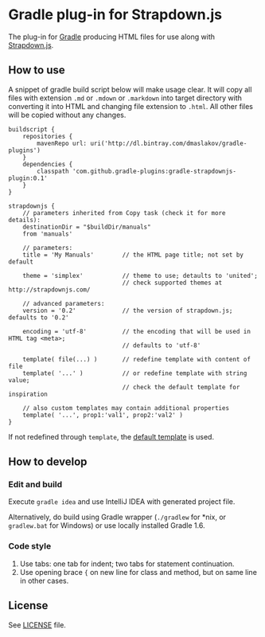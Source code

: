 # Gradle plug-in for Strapdown.js

The plug-in for [Gradle](http://www.gradle.org/) producing HTML files for use along with [Strapdown.js](http://strapdownjs.com/).

## How to use

A snippet of gradle build script below will make usage clear. It will copy all files with extension `.md` or `.mdown` or `.markdown` into target directory with converting it into HTML and changing file extension to `.html`. All other files will be copied without any changes.

    buildscript {
        repositories {
            mavenRepo url: uri('http://dl.bintray.com/dmaslakov/gradle-plugins')
        }
        dependencies {
            classpath 'com.github.gradle-plugins:gradle-strapdownjs-plugin:0.1'
        }
    }

    strapdownjs {
        // parameters inherited from Copy task (check it for more details):
        destinationDir = "$buildDir/manuals"
        from 'manuals'

        // parameters:
        title = 'My Manuals'        // the HTML page title; not set by default

        theme = 'simplex'           // theme to use; detaults to 'united';
                                    // check supported themes at http://strapdownjs.com/

        // advanced parameters:
        version = '0.2'             // the version of strapdown.js; defaults to '0.2'

        encoding = 'utf-8'          // the encoding that will be used in HTML tag <meta>;
                                    // defaults to 'utf-8'

        template( file(...) )       // redefine template with content of file
        template( '...' )           // or redefine template with string value;
                                    // check the default template for inspiration

        // also custom templates may contain additional properties
        template( '...', prop1:'val1', prop2:'val2' )
    }

If not redefined through `template`, the [default template](src/main/resources/com/github/gradle-plugins/strapdownjs/default.html) is used.

## How to develop
### Edit and build
Execute `gradle idea` and use IntelliJ IDEA with generated project file.

Alternatively, do build using Gradle wrapper (`./gradlew` for *nix, or `gradlew.bat` for Windows) or use locally installed Gradle 1.6.

### Code style
1. Use tabs: one tab for indent; two tabs for statement continuation.
2. Use opening brace `{` on new line for class and method, but on same line in other cases.

## License
See [LICENSE](LICENSE) file.
